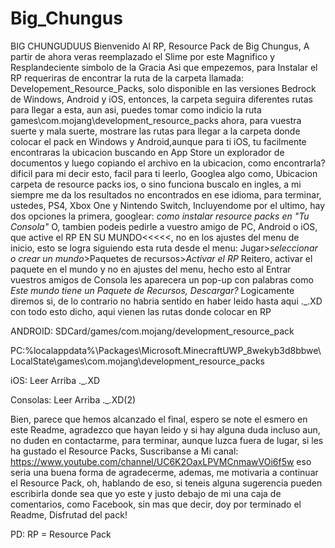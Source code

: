 # Big_Chungus
BIG CHUNGUDUUS
Bienvenido Al RP, Resource Pack de Big Chungus, A partir de ahora veras reemplazado el Slime por este Magnifico y Resplandeciente simbolo de la Gracia
Asi que empezemos, para Instalar el RP requeriras de encontrar la ruta de la carpeta llamada: Developement_Resource_Packs, solo disponible en las versiones 
Bedrock de Windows, Android y iOS, entonces, la carpeta seguira diferentes rutas para llegar a esta, aun asi, puedes tomar como indicio la ruta
games\com.mojang\development_resource_packs
ahora, para vuestra suerte y mala suerte, mostrare las rutas para llegar a la carpeta donde colocar el pack en Windows y Android,aunque para ti iOS, tu 
facilmente encontraras la ubicacion buscando en App Store un explorador de documentos y luego copiando el archivo en la ubicacion, como encontrarla?
dificil para mi decir esto, facil para ti leerlo, Googlea algo como, Ubicacion carpeta de resource packs ios, o sino funciona buscalo en ingles, a mi
siempre me da los resultados no encontrados en ese idioma, para terminar, ustedes, PS4, Xbox One y Nintendo Switch, Incluyendome por el ultimo, hay dos opciones
la primera, googlear: *como instalar resource packs en "Tu Consola"* O, tambien podeis pedirle a vuestro amigo de PC, Android o iOS, que active el RP
EN SU MUNDO<<<<<, no en los ajustes del menu de inicio, esto se logra siguiendo esta ruta desde el menu: Jugar>*seleccionar o crear un mundo*>Paquetes de recursos>*Activar
el RP*
Reitero, activar el paquete en el mundo y no en ajustes del menu, hecho esto al Entrar vuestros amigos de Consola les aparecera un pop-up con palabras como
*Este mundo tiene un Paquete de Recursos, Descargar?* Logicamente diremos si, de lo contrario no habria sentido en haber leido hasta aqui ._.XD
con todo esto dicho, aqui vienen las rutas donde colocar en RP

ANDROID: SDCard/games/com.mojang/development_resource_pack

PC:%localappdata%\Packages\Microsoft.MinecraftUWP_8wekyb3d8bbwe\LocalState\games\com.mojang\development_resource_packs

iOS: Leer Arriba ._.XD

Consolas: Leer Arriba ._.XD(2)

Bien, parece que hemos alcanzado el final, espero se note el esmero en este Readme, agradezco que hayan leido y si hay alguna duda incluso aun,
no duden en contactarme, para terminar, aunque luzca fuera de lugar, si les ha gustado el Resource Packs, Suscribanse a Mi canal: https://www.youtube.com/channel/UC6K2OaxLPVMCnmawVOi6f5w
eso seria una buena forma de agradecerme, ademas, me motivaria a continuar el Resource Pack, oh, hablando de eso, si teneis alguna sugerencia
pueden escribirla donde sea que yo este y justo debajo de mi una caja de comentarios, como Facebook, sin mas que decir, doy por terminado el Readme,
Disfrutad del pack!

PD: RP = Resource Pack
